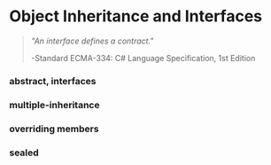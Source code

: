# Object Inheritance and Interfaces

> _"An interface defines a contract."_
>
> -Standard ECMA-334: C# Language Specification, 1st Edition

### abstract, interfaces

### multiple-inheritance

### overriding members

### sealed

